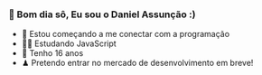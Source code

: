 ###  🖤 Bom dia sô, Eu sou o Daniel Assunção :)

- 🎈 Estou começando a me conectar com a programação 
- 🐱‍👤 Estudando JavaScript
- 🍁 Tenho 16 anos
- ♟ Pretendo entrar no mercado de desenvolvimento em breve! 

